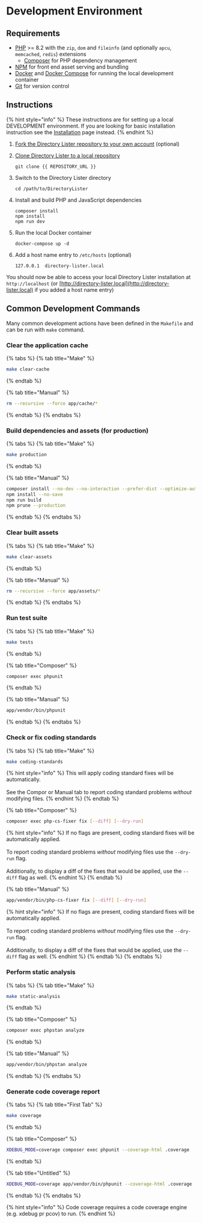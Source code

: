 # Development Environment

## Requirements

* [PHP](https://php.net) >= 8.2 with the `zip`, `dom` and `fileinfo` (and optionally `apcu`, `memcached`, `redis`) extensions&#x20;
  * [Composer](https://getcomposer.org) for PHP dependency management
* [NPM](https://www.npmjs.com) for front end asset serving and bundling
* [Docker](https://www.docker.com) and [Docker Compose](https://docs.docker.com/compose/) for running the local development container
* [Git](https://git-scm.com/) for version control

## Instructions

{% hint style="info" %}
These instructions are for setting up a local DEVELOPMENT environment. If you are looking for basic installation instruction see the [Installation](../installation.md) page instead.
{% endhint %}

1. [Fork the Directory Lister repository to your own account](https://github.com/DirectoryLister/DirectoryLister/fork) (optional)
2.  [Clone Directory Lister to a local repository](https://help.github.com/en/github/creating-cloning-and-archiving-repositories/cloning-a-repository)

    ```
    git clone {{ REPOSITORY_URL }}
    ```
3.  Switch to the Directory Lister directory

    ```
    cd /path/to/DirectoryLister
    ```
4.  Install and build PHP and JavaScript dependencies

    ```
    composer install
    npm install
    npm run dev
    ```
5.  Run the local Docker container

    ```
    docker-compose up -d
    ```
6.  Add a host name entry to `/etc/hosts` (optional)

    ```
    127.0.0.1  directory-lister.local
    ```

You should now be able to access your local Directory Lister installation at `http://localhost` (or [http://directory-lister.local](http://directory-lister.local) if you added a host name entry)

## Common Development Commands

Many common development actions have been defined in the `Makefile` and can be run with `make` command.

### Clear the application cache

{% tabs %}
{% tab title="Make" %}
```sh
make clear-cache
```
{% endtab %}

{% tab title="Manual" %}
```sh
rm --recursive --force app/cache/*
```
{% endtab %}
{% endtabs %}

### Build dependencies and assets (for production)

{% tabs %}
{% tab title="Make" %}
```sh
make production
```
{% endtab %}

{% tab title="Manual" %}
```sh
composer install --no-dev --no-interaction --prefer-dist --optimize-autoloader
npm install --no-save
npm run build
npm prune --production
```
{% endtab %}
{% endtabs %}

### Clear built assets

{% tabs %}
{% tab title="Make" %}
```sh
make clear-assets
```
{% endtab %}

{% tab title="Manual" %}
```sh
rm --recursive --force app/assets/*
```
{% endtab %}
{% endtabs %}

### Run test suite

{% tabs %}
{% tab title="Make" %}
```sh
make tests
```
{% endtab %}

{% tab title="Composer" %}
```sh
composer exec phpunit
```
{% endtab %}

{% tab title="Manual" %}
```sh
app/vendor/bin/phpunit
```
{% endtab %}
{% endtabs %}

### Check or fix coding standards

{% tabs %}
{% tab title="Make" %}
```sh
make coding-standards
```

{% hint style="info" %}
This will apply coding standard fixes will be automatically.\
\
See the Compor or Manual tab to report coding standard problems _without_ modifying files.
{% endhint %}
{% endtab %}

{% tab title="Composer" %}
```sh
composer exec php-cs-fixer fix [--diff] [--dry-run]
```

{% hint style="info" %}
If no flags are present, coding standard fixes will be automatically applied.\
\
To report coding standard problems _without_ modifying files use the `--dry-run` flag.\
\
Additionally, to display a diff of the fixes that would be applied, use the `--diff` flag as well.
{% endhint %}
{% endtab %}

{% tab title="Manual" %}
```sh
app/vendor/bin/php-cs-fixer fix [--diff] [--dry-run]
```

{% hint style="info" %}
If no flags are present, coding standard fixes will be automatically applied.\
\
To report coding standard problems _without_ modifying files use the `--dry-run` flag.\
\
Additionally, to display a diff of the fixes that would be applied, use the `--diff` flag as well.
{% endhint %}
{% endtab %}
{% endtabs %}

### Perform static analysis

{% tabs %}
{% tab title="Make" %}
```sh
make static-analysis
```
{% endtab %}

{% tab title="Composer" %}
```sh
composer exec phpstan analyze
```
{% endtab %}

{% tab title="Manual" %}
```sh
app/vendor/bin/phpstan analyze
```
{% endtab %}
{% endtabs %}

### Generate code coverage report

{% tabs %}
{% tab title="First Tab" %}
```sh
make coverage
```
{% endtab %}

{% tab title="Composer" %}
```sh
XDEBUG_MODE=coverage composer exec phpunit --coverage-html .coverage
```
{% endtab %}

{% tab title="Untitled" %}
```sh
XDEBUG_MODE=coverage app/vendor/bin/phpunit --coverage-html .coverage
```
{% endtab %}
{% endtabs %}

{% hint style="info" %}
Code coverage requires a code coverage engine (e.g. xdebug pr pcov) to run.
{% endhint %}
